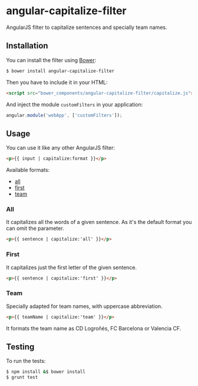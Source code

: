 # angular-capitalize-filter

AngularJS filter to capitalize sentences and specially team names.

## Installation

You can install the filter using [Bower](http://bower.io/):

```bash
$ bower install angular-capitalize-filter
```

Then you have to include it in your HTML:

```html
<script src="bower_components/angular-capitalize-filter/capitalize.js"></script>
```

And inject the module `customFilters` in your application:

```js
angular.module('webApp', ['customFilters']);
```

## Usage

You can use it like any other AngularJS filter:

```html
<p>{{ input | capitalize:format }}</p>
```

Available formats:

* [all](#all)
* [first](#first)
* [team](#team)

### All

It capitalizes all the words of a given sentence. As it's the default format you can omit the parameter.

```html
<p>{{ sentence | capitalize:'all' }}</p>
```

### First

It capitalizes just the first letter of the given sentence.

```html
<p>{{ sentence | capitalize:'first' }}</p>
```

### Team

Specially adapted for team names, with uppercase abbreviation.

```html
<p>{{ teamName | capitalize:'team' }}</p>
```

It formats the team name as CD Logroñés, FC Barcelona or Valencia CF.

## Testing

To run the tests:

```bash
$ npm install &$ bower install
$ grunt test
```